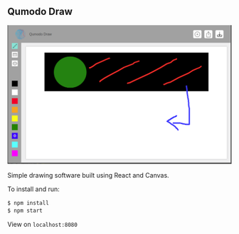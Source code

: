 ## Qumodo Draw

![Screen Shot of Qumodo Draw](./screenshot.png)

Simple drawing software built using React and Canvas.

To install and run:

```bash
$ npm install
$ npm start
```

View on `localhost:8080`